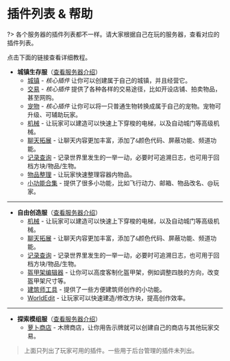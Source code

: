 # 插件列表 & 帮助

?> 各个服务器的插件列表都不一样。请大家根据自己在玩的服务器，查看对应的插件列表。

点击下面的链接查看详细教程。

* **城镇生存服**（[查看服务器介绍](/mc-servers/survival.md)）
  * [城镇](/plugins/towny.md) - *核心插件* 让你可以创建属于自己的城镇，并且经营它。
  * [交易](/plugins/trade.md) - *核心插件* 提供了各种各样的交易途径，比如开设店铺、拍卖物品，甚至网购。
  * [宠物](/plugins/mypet.md) - *核心插件* 让你可以将一只普通生物转换成属于自己的宠物。宠物可升级、可辅助玩家。
  * [机械](/plugins/craftbook.md) - 让玩家可以建造可以快速上下穿梭的电梯，以及自动城门等高级机械。
  * [聊天拓展](/plugins/chatutil.md) - 让聊天内容更加丰富，添加了`&`颜色代码、屏蔽功能、频道功能。
  * [记录查询](/plugins/logblock.md) - 记录世界里发生的一举一动，必要时可追溯日志，也可用于回档方块/物品/生物。
  * [物品整理](/plugins/chestsort.md) - 让玩家快速整理容器内物品。
  * [小功能合集](/plugins/nu.md) - 提供了很多小功能，比如飞行动力、邮箱、物品改名、@玩家。

----

* **自由创造服**（[查看服务器介绍](/mc-servers/creative.md)）
  * [机械](/plugins/craftbook.md) - 让玩家可以建造可以快速上下穿梭的电梯，以及自动城门等高级机械。
  * [聊天拓展](/plugins/chatutil.md) - 让聊天内容更加丰富，添加了`&`颜色代码、屏蔽功能、频道功能。
  * [记录查询](/plugins/logblock.md) - 记录世界里发生的一举一动，必要时可追溯日志，也可用于回档方块/物品/生物。
  * [盔甲架编辑器](/plugins/ast.md) - 让你可以高度客制化盔甲架，例如调整四肢的方向，改变盔甲架尺寸等。
  * [建筑师工具](/plugins/bu.md) - 提供了一些方便建筑师创作的小功能。
  * [WorldEdit](http://mineplugin.org/WorldEdit) - 让玩家可以快速建造/修改方块，提高创作效率。

----

* **探索模组服**（[查看服务器介绍](/modded-server)）
  * [萝卜商店](/plugins/carrotshop.md) - 木牌商店，让你用告示牌就可以创建自己的商店与其他玩家交易。

> 上面只列出了玩家可用的插件。一些用于后台管理的插件未列出。
